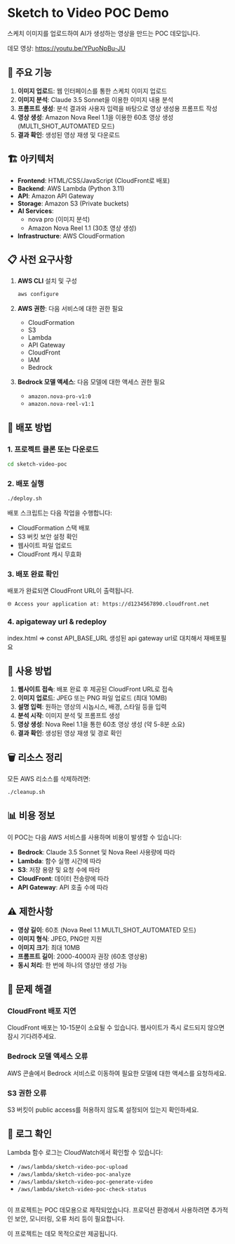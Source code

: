 # Sketch to Video POC Demo

스케치 이미지를 업로드하여 AI가 생성하는 영상을 만드는 POC 데모입니다.

데모 영상: https://youtu.be/YPuoNpBu-JU
## 🎯 주요 기능

1. **이미지 업로드**: 웹 인터페이스를 통한 스케치 이미지 업로드
2. **이미지 분석**: Claude 3.5 Sonnet을 이용한 이미지 내용 분석
3. **프롬프트 생성**: 분석 결과와 사용자 입력을 바탕으로 영상 생성용 프롬프트 작성
4. **영상 생성**: Amazon Nova Reel 1.1을 이용한 60초 영상 생성 (MULTI_SHOT_AUTOMATED 모드)
5. **결과 확인**: 생성된 영상 재생 및 다운로드

## 🏗️ 아키텍처

- **Frontend**: HTML/CSS/JavaScript (CloudFront로 배포)
- **Backend**: AWS Lambda (Python 3.11)
- **API**: Amazon API Gateway
- **Storage**: Amazon S3 (Private buckets)
- **AI Services**: 
  - nova pro (이미지 분석)
  - Amazon Nova Reel 1.1 (30초 영상 생성)
- **Infrastructure**: AWS CloudFormation
 

## 📋 사전 요구사항

1. **AWS CLI** 설치 및 구성
   ```bash
   aws configure
   ```

2. **AWS 권한**: 다음 서비스에 대한 권한 필요
   - CloudFormation
   - S3
   - Lambda
   - API Gateway
   - CloudFront
   - IAM
   - Bedrock

3. **Bedrock 모델 액세스**: 다음 모델에 대한 액세스 권한 필요
   - `amazon.nova-pro-v1:0`
   - `amazon.nova-reel-v1:1`

## 🚀 배포 방법

### 1. 프로젝트 클론 또는 다운로드
```bash
cd sketch-video-poc
```

### 2. 배포 실행
```bash
./deploy.sh
```

배포 스크립트는 다음 작업을 수행합니다:
- CloudFormation 스택 배포
- S3 버킷 보안 설정 확인
- 웹사이트 파일 업로드
- CloudFront 캐시 무효화

### 3. 배포 완료 확인
배포가 완료되면 CloudFront URL이 출력됩니다.
```
🌐 Access your application at: https://d1234567890.cloudfront.net
```
### 4. apigateway url & redeploy ###
index.html => const API_BASE_URL 생성된 api gateway url로 대치해서 재배포필요 

## 🧪 사용 방법 
1. **웹사이트 접속**: 배포 완료 후 제공된 CloudFront URL로 접속
2. **이미지 업로드**: JPEG 또는 PNG 파일 업로드 (최대 10MB)
3. **설명 입력**: 원하는 영상의 시놉시스, 배경, 스타일 등을 입력
4. **분석 시작**: 이미지 분석 및 프롬프트 생성
5. **영상 생성**: Nova Reel 1.1을 통한 60초 영상 생성 (약 5-8분 소요)
6. **결과 확인**: 생성된 영상 재생 및 경로 확인

## 🗑️ 리소스 정리

모든 AWS 리소스를 삭제하려면:
```bash
./cleanup.sh
```

## 📊 비용 정보

이 POC는 다음 AWS 서비스를 사용하며 비용이 발생할 수 있습니다:
- **Bedrock**: Claude 3.5 Sonnet 및 Nova Reel 사용량에 따라
- **Lambda**: 함수 실행 시간에 따라
- **S3**: 저장 용량 및 요청 수에 따라
- **CloudFront**: 데이터 전송량에 따라
- **API Gateway**: API 호출 수에 따라

## ⚠️ 제한사항

- **영상 길이**: 60초 (Nova Reel 1.1 MULTI_SHOT_AUTOMATED 모드)
- **이미지 형식**: JPEG, PNG만 지원
- **이미지 크기**: 최대 10MB
- **프롬프트 길이**: 2000-4000자 권장 (60초 영상용)
- **동시 처리**: 한 번에 하나의 영상만 생성 가능

## 🔧 문제 해결

### CloudFront 배포 지연
CloudFront 배포는 10-15분이 소요될 수 있습니다. 웹사이트가 즉시 로드되지 않으면 잠시 기다려주세요.

### Bedrock 모델 액세스 오류
AWS 콘솔에서 Bedrock 서비스로 이동하여 필요한 모델에 대한 액세스를 요청하세요.

### S3 권한 오류
S3 버킷이 public access를 허용하지 않도록 설정되어 있는지 확인하세요.

## 📝 로그 확인

Lambda 함수 로그는 CloudWatch에서 확인할 수 있습니다:
- `/aws/lambda/sketch-video-poc-upload`
- `/aws/lambda/sketch-video-poc-analyze`
- `/aws/lambda/sketch-video-poc-generate-video`
- `/aws/lambda/sketch-video-poc-check-status`

##    

이 프로젝트는 POC 데모용으로 제작되었습니다. 프로덕션 환경에서 사용하려면 추가적인 보안, 모니터링, 오류 처리 등이 필요합니다.
 
이 프로젝트는 데모 목적으로만 제공됩니다.
